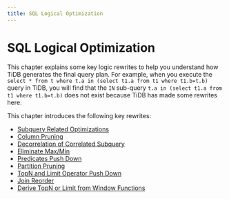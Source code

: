 ```yaml
---
title: SQL Logical Optimization
---
```


# SQL Logical Optimization

This chapter explains some key logic rewrites to help you understand how TiDB generates the final query plan. For example, when you execute the `select * from t where t.a in (select t1.a from t1 where t1.b=t.b)` query in TiDB, you will find that the `IN` sub-query `t.a in (select t1.a from t1 where t1.b=t.b)` does not exist because TiDB has made some rewrites here.

This chapter introduces the following key rewrites:

- [Subquery Related Optimizations](/subquery-optimization.md)
- [Column Pruning](/column-pruning.md)
- [Decorrelation of Correlated Subquery](/correlated-subquery-optimization.md)
- [Eliminate Max/Min](/max-min-eliminate.md)
- [Predicates Push Down](/predicate-push-down.md)
- [Partition Pruning](/partition-pruning.md)
- [TopN and Limit Operator Push Down](/topn-limit-push-down.md)
- [Join Reorder](/join-reorder.md)
- [Derive TopN or Limit from Window Functions](/derive-topn-from-window.md)